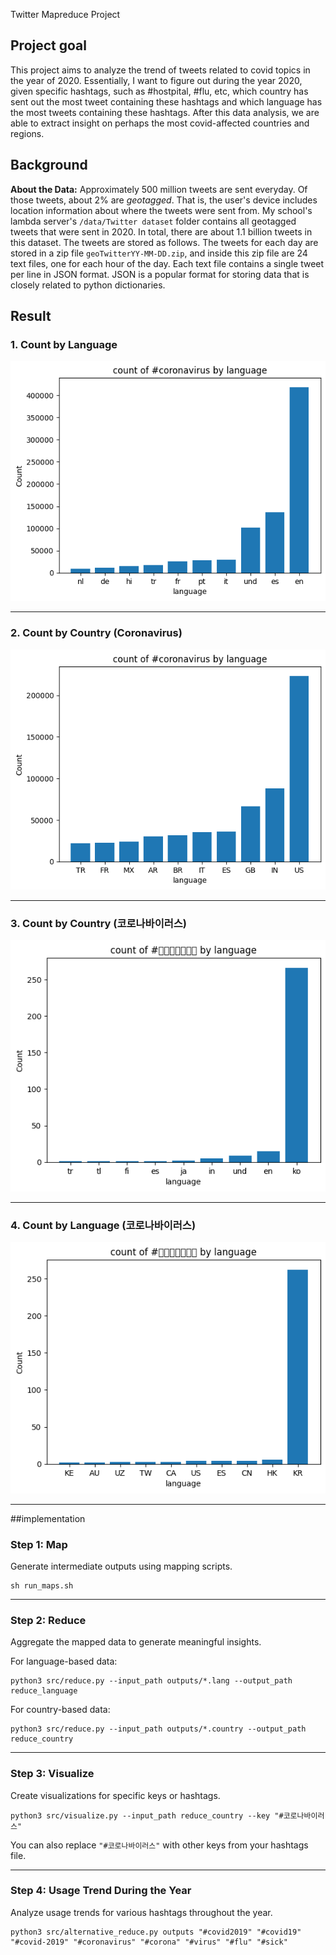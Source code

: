 Twitter Mapreduce Project

## Project goal
This project aims to analyze the trend of tweets related to covid topics in the year of 2020. Essentially, I want to figure out during the year 2020, given specific hashtags, such as #hostpital, #flu, etc, which country has sent out the most tweet containing these hashtags and which language has the most tweets containing these hashtags. After this data analysis, we are able to extract insight on perhaps the most covid-affected countries and regions. 

## Background
**About the Data:**
Approximately 500 million tweets are sent everyday.
Of those tweets, about 2% are *geotagged*.
That is, the user's device includes location information about where the tweets were sent from.
My school's lambda server's `/data/Twitter dataset` folder contains all geotagged tweets that were sent in 2020.
In total, there are about 1.1 billion tweets in this dataset.
The tweets are stored as follows.
The tweets for each day are stored in a zip file `geoTwitterYY-MM-DD.zip`,
and inside this zip file are 24 text files, one for each hour of the day.
Each text file contains a single tweet per line in JSON format.
JSON is a popular format for storing data that is closely related to python dictionaries.

## Result

### 1. Count by Language
![Count_by_language](reduce_language_coronavirus.png)

---

### 2. Count by Country (Coronavirus)
![Count_by_country](reduce_country_coronavirus.png)

---

### 3. Count by Country (코로나바이러스)
![Count_by_country](reduce_language_코로나바이러스.png)

---

### 4. Count by Language (코로나바이러스)
![Count_by_language](reduce_country_코로나바이러스.png)

---

##implementation


### Step 1: Map
Generate intermediate outputs using mapping scripts.
```
sh run_maps.sh
```

---

### Step 2: Reduce
Aggregate the mapped data to generate meaningful insights.

For language-based data:
```
python3 src/reduce.py --input_path outputs/*.lang --output_path reduce_language
```

For country-based data:
```
python3 src/reduce.py --input_path outputs/*.country --output_path reduce_country
```
---

### Step 3: Visualize
Create visualizations for specific keys or hashtags.
```
python3 src/visualize.py --input_path reduce_country --key "#코로나바이러스"
```

You can also replace `"#코로나바이러스"` with other keys from your hashtags file.

---

### Step 4: Usage Trend During the Year
Analyze usage trends for various hashtags throughout the year.
```
python3 src/alternative_reduce.py outputs "#covid2019" "#covid19" "#covid-2019" "#coronavirus" "#corona" "#virus" "#flu" "#sick"
```

